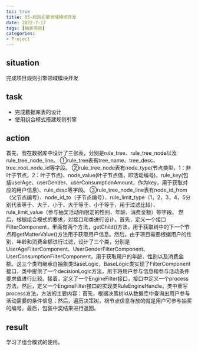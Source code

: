 ```yaml
---
toc: true
title: 05-规则引擎领域模块开发
date: 2022-7-17
tags: [抽奖项目]
categories: 
- Project
---
```


## situation

完成项目规则引擎领域模块开发

## task

- 完成数据库表的设计
- 使用组合模式搭建规则引擎

## action

首先，我在数据库中设计了三张表，分别是rule_tree、rule_tree_node以及rule_tree_node_line。
①rule_tree表有tree_name、tree_desc、tree_root_node_id等字段。
②rule_tree_node表有node_type(节点类型，1：非叶子节点，2：叶子节点)、node_value(叶子节点值，即活动编号)、rule_key(包括userAge、userGender、userConsumptionAmount，作为key，用于获取对应的用户信息)、rule_desc等字段。
③rule_tree_node_line表有node_id_from（父节点编号）、node_id_to（子节点编号）、rule_limit_type（1，2，3，4，5分别代表等于、大于、小于、大于等于、小于等于，用于过滤比较）、rule_limit_value（参与抽奖活动所限定的性别、年龄、消费金额）等字段。
然后，根据组合模式的要求，对接口和类进行设计。首先，定义一个接口FilterComponent，里面有两个方法，getChild()方法，用于获取树中的下一个节点和getMatterValue()方法用于获取用户信息。然后，由于项目需要根据用户的性别、年龄和消费金额进行过滤，设计了三个类，分别是UserAgeFliterComponent、UserGenderFilterComponent、UserConsumptionFilterComponent，用于获取用户的年龄、性别以及消费金额。这三个类均继承自抽象类BaseLogic，BaseLogic类实现了FilterComponent接口，类中提供了一个decisionLogic方法，用于将用户参与信息和参与活动条件要求值进行比较。接着，定义了一个EngineFilter接口，接口中定义一个process方法，然后，定义一个EngineFilter接口的实现类RuleEngineHandle，类中重写process方法，方法的主要内容：首先，根据决策树id从数据库中查询出用户参与活动需要的条件信息；然后，遍历决策树，根节点信息存放的就是用户可参与抽奖的编号。最后，包装中奖结果进行返回。

## result

学习了组合模式的使用。


